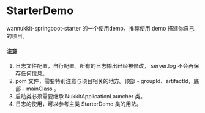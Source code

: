 # StarterDemo
 wannukkit-springboot-starter 的一个使用demo，推荐使用 demo 搭建你自己的项目。
 

#### 注意
  1. 日志文件配置，自行配置。所有的日志输出已经被修改， server.log 不会再保存任何信息。
  2. pom 文件，需要特别注意与项目相关的地方。顶部 - groupId、artifactId，底部 - mainClass 。
  3. 启动类必须需要继承 NukkitApplicationLauncher 类。
  4. 日志的使用，可以参考主类 StarterDemo 类的用法。
  